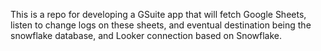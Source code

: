 This is a repo for developing a GSuite app that will fetch Google Sheets, listen to change logs on these sheets, and eventual destination being the snowflake database, and Looker connection based on Snowflake.
